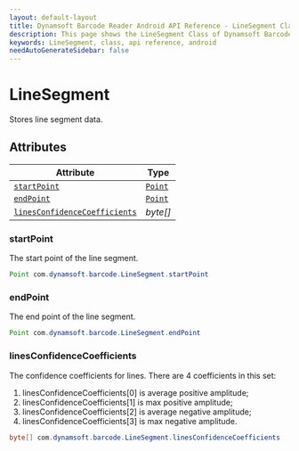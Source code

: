 ```yaml
---
layout: default-layout
title: Dynamsoft Barcode Reader Android API Reference - LineSegment Class
description: This page shows the LineSegment Class of Dynamsoft Barcode Reader for Android SDK.
keywords: LineSegment, class, api reference, android
needAutoGenerateSidebar: false
---
```



# LineSegment

Stores line segment data.

## Attributes
  
| Attribute | Type |
|---------- | ---- |
| [`startPoint`](#startpoint) | [`Point`](Point.md) |
| [`endPoint`](#endpoint) | [`Point`](Point.md) |
| [`linesConfidenceCoefficients`](#linesconfidencecoefficients) | *byte\[\]* |

### startPoint

The start point of the line segment.

```java
Point com.dynamsoft.barcode.LineSegment.startPoint
```

### endPoint

The end point of the line segment.

```java
Point com.dynamsoft.barcode.LineSegment.endPoint
```

### linesConfidenceCoefficients

The confidence coefficients for lines. There are 4 coefficients in this set:  

1. linesConfidenceCoefficients\[0\] is average positive amplitude;  
2. linesConfidenceCoefficients\[1\] is max positive amplitude;  
3. linesConfidenceCoefficients\[2\] is average negative amplitude;  
4. linesConfidenceCoefficients\[3\] is max negative amplitude.

```java
byte[] com.dynamsoft.barcode.LineSegment.linesConfidenceCoefficients
```
